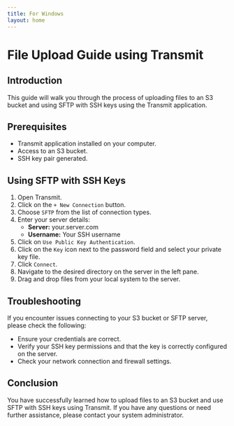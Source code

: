 ```yaml
---
title: For Windows
layout: home
---
```


# File Upload Guide using Transmit

## Introduction
This guide will walk you through the process of uploading files to an S3 bucket and using SFTP with SSH keys using the Transmit application.

## Prerequisites
- Transmit application installed on your computer.
- Access to an S3 bucket.
- SSH key pair generated.

## Using SFTP with SSH Keys
1. Open Transmit.
2. Click on the `+ New Connection` button.
3. Choose `SFTP` from the list of connection types.
4. Enter your server details:
    - **Server:** your.server.com
    - **Username:** Your SSH username
5. Click on `Use Public Key Authentication`.
6. Click on the `Key` icon next to the password field and select your private key file.
7. Click `Connect`.
8. Navigate to the desired directory on the server in the left pane.
9. Drag and drop files from your local system to the server.

## Troubleshooting
If you encounter issues connecting to your S3 bucket or SFTP server, please check the following:
- Ensure your credentials are correct.
- Verify your SSH key permissions and that the key is correctly configured on the server.
- Check your network connection and firewall settings.

## Conclusion
You have successfully learned how to upload files to an S3 bucket and use SFTP with SSH keys using Transmit. If you have any questions or need further assistance, please contact your system administrator.

